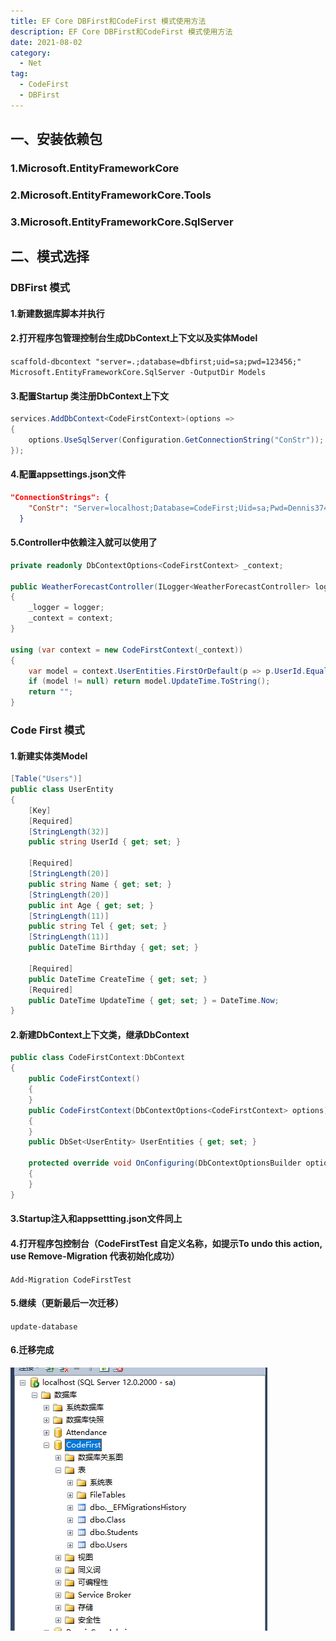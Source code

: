 ```yaml
---
title: EF Core DBFirst和CodeFirst 模式使用方法
description: EF Core DBFirst和CodeFirst 模式使用方法
date: 2021-08-02
category:
  - Net
tag:
  - CodeFirst
  - DBFirst
---
```


<!-- more -->

## 一、安装依赖包

### 1.Microsoft.EntityFrameworkCore

### 2.Microsoft.EntityFrameworkCore.Tools

### 3.Microsoft.EntityFrameworkCore.SqlServer

## 二、模式选择
### DBFirst 模式
#### 1.新建数据库脚本并执行

#### 2.打开程序包管理控制台生成DbContext上下文以及实体Model

`scaffold-dbcontext "server=.;database=dbfirst;uid=sa;pwd=123456;" Microsoft.EntityFrameworkCore.SqlServer -OutputDir Models`

#### 3.配置Startup 类注册DbContext上下文

```csharp
services.AddDbContext<CodeFirstContext>(options =>
{
    options.UseSqlServer(Configuration.GetConnectionString("ConStr"));
});
```

#### 4.配置appsettings.json文件

```json
"ConnectionStrings": {
    "ConStr": "Server=localhost;Database=CodeFirst;Uid=sa;Pwd=Dennis374627149;"
  }
```

#### 5.Controller中依赖注入就可以使用了

```csharp
private readonly DbContextOptions<CodeFirstContext> _context;

public WeatherForecastController(ILogger<WeatherForecastController> logger, DbContextOptions<CodeFirstContext> context)
{
    _logger = logger;
    _context = context;
}

using (var context = new CodeFirstContext(_context))
{
    var model = context.UserEntities.FirstOrDefault(p => p.UserId.Equals("14"));
    if (model != null) return model.UpdateTime.ToString();
    return "";
}
```
### Code First 模式

#### 1.新建实体类Model

```csharp
[Table("Users")]
public class UserEntity
{
    [Key]
    [Required]
    [StringLength(32)]
    public string UserId { get; set; }

    [Required]
    [StringLength(20)]
    public string Name { get; set; }
    [StringLength(20)]
    public int Age { get; set; }
    [StringLength(11)]
    public string Tel { get; set; }
    [StringLength(11)]
    public DateTime Birthday { get; set; }

    [Required]
    public DateTime CreateTime { get; set; }
    [Required]
    public DateTime UpdateTime { get; set; } = DateTime.Now;
}
```
#### 2.新建DbContext上下文类，继承DbContext

```csharp
public class CodeFirstContext:DbContext
{
    public CodeFirstContext()
    {
    }
    public CodeFirstContext(DbContextOptions<CodeFirstContext> options) : base(options)
    {
    }
    public DbSet<UserEntity> UserEntities { get; set; }

    protected override void OnConfiguring(DbContextOptionsBuilder optionsBuilder)
    {
    }
}
```
#### 3.Startup注入和appsettting.json文件同上

#### 4.打开程序包控制台（CodeFirstTest 自定义名称，如提示To undo this action, use Remove-Migration 代表初始化成功）

`Add-Migration CodeFirstTest `

#### 5.继续（更新最后一次迁移）

`update-database`

#### 6.迁移完成
![](https://raw.githubusercontent.com/dennis-dong/picgo-library/master/images/blogs/2078491-20210806114308207-1024911665.png)